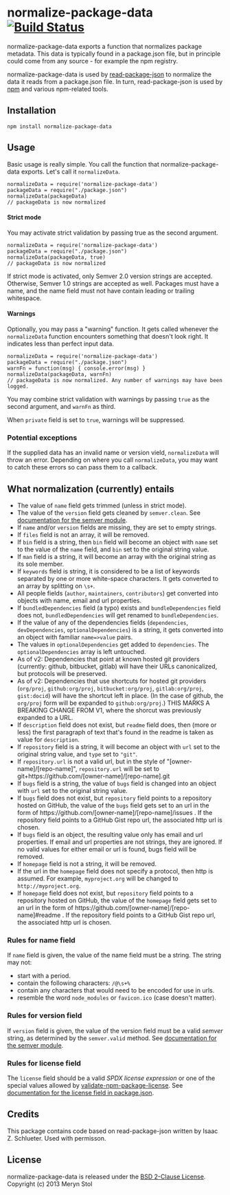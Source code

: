 <h1 id="normalize-package-data-%21build-status">normalize-package-data <a href="https://travis-ci.org/npm/normalize-package-data"><img src="https://travis-ci.org/npm/normalize-package-data.png?branch=master" alt="Build Status" /></a></h1>

<p>normalize-package-data exports a function that normalizes package metadata. This data is typically found in a package.json file, but in principle could come from any source - for example the npm registry.</p>

<p>normalize-package-data is used by <a href="https://npmjs.org/package/read-package-json">read-package-json</a> to normalize the data it reads from a package.json file. In turn, read-package-json is used by <a href="https://npmjs.org/package/npm">npm</a> and various npm-related tools.</p>

<h2 id="installation">Installation</h2>

<pre><code>npm install normalize-package-data
</code></pre>

<h2 id="usage">Usage</h2>

<p>Basic usage is really simple. You call the function that normalize-package-data exports. Let's call it <code>normalizeData</code>.</p>

<pre><code class="javascript">normalizeData = require('normalize-package-data')
packageData = require("./package.json")
normalizeData(packageData)
// packageData is now normalized
</code></pre>

<h4 id="strict-mode">Strict mode</h4>

<p>You may activate strict validation by passing true as the second argument.</p>

<pre><code class="javascript">normalizeData = require('normalize-package-data')
packageData = require("./package.json")
normalizeData(packageData, true)
// packageData is now normalized
</code></pre>

<p>If strict mode is activated, only Semver 2.0 version strings are accepted. Otherwise, Semver 1.0 strings are accepted as well. Packages must have a name, and the name field must not have contain leading or trailing whitespace.</p>

<h4 id="warnings">Warnings</h4>

<p>Optionally, you may pass a "warning" function. It gets called whenever the <code>normalizeData</code> function encounters something that doesn't look right. It indicates less than perfect input data.</p>

<pre><code class="javascript">normalizeData = require('normalize-package-data')
packageData = require("./package.json")
warnFn = function(msg) { console.error(msg) }
normalizeData(packageData, warnFn)
// packageData is now normalized. Any number of warnings may have been logged.
</code></pre>

<p>You may combine strict validation with warnings by passing <code>true</code> as the second argument, and <code>warnFn</code> as third.</p>

<p>When <code>private</code> field is set to <code>true</code>, warnings will be suppressed.</p>

<h3 id="potential-exceptions">Potential exceptions</h3>

<p>If the supplied data has an invalid name or version vield, <code>normalizeData</code> will throw an error. Depending on where you call <code>normalizeData</code>, you may want to catch these errors so can pass them to a callback.</p>

<h2 id="what-normalization-currently-entails">What normalization (currently) entails</h2>

<ul>
<li>The value of <code>name</code> field gets trimmed (unless in strict mode).</li>
<li>The value of the <code>version</code> field gets cleaned by <code>semver.clean</code>. See <a href="https://github.com/isaacs/node-semver">documentation for the semver module</a>.</li>
<li>If <code>name</code> and/or <code>version</code> fields are missing, they are set to empty strings.</li>
<li>If <code>files</code> field is not an array, it will be removed.</li>
<li>If <code>bin</code> field is a string, then <code>bin</code> field will become an object with <code>name</code> set to the value of the <code>name</code> field, and <code>bin</code> set to the original string value.</li>
<li>If <code>man</code> field is a string, it will become an array with the original string as its sole member.</li>
<li>If <code>keywords</code> field is string, it is considered to be a list of keywords separated by one or more white-space characters. It gets converted to an array by splitting on <code>\s+</code>.</li>
<li>All people fields (<code>author</code>, <code>maintainers</code>, <code>contributors</code>) get converted into objects with name, email and url properties.</li>
<li>If <code>bundledDependencies</code> field (a typo) exists and <code>bundleDependencies</code> field does not, <code>bundledDependencies</code> will get renamed to <code>bundleDependencies</code>.</li>
<li>If the value of any of the dependencies fields  (<code>dependencies</code>, <code>devDependencies</code>, <code>optionalDependencies</code>) is a string, it gets converted into an object with familiar <code>name=&gt;value</code> pairs.</li>
<li>The values in <code>optionalDependencies</code> get added to <code>dependencies</code>. The <code>optionalDependencies</code> array is left untouched.</li>
<li>As of v2: Dependencies that point at known hosted git providers (currently: github, bitbucket, gitlab) will have their URLs canonicalized, but protocols will be preserved.</li>
<li>As of v2: Dependencies that use shortcuts for hosted git providers (<code>org/proj</code>, <code>github:org/proj</code>, <code>bitbucket:org/proj</code>, <code>gitlab:org/proj</code>, <code>gist:docid</code>) will have the shortcut left in place. (In the case of github, the <code>org/proj</code> form will be expanded to <code>github:org/proj</code>.) THIS MARKS A BREAKING CHANGE FROM V1, where the shorcut was previously expanded to a URL.</li>
<li>If <code>description</code> field does not exist, but <code>readme</code> field does, then (more or less) the first paragraph of text that's found in the readme is taken as value for <code>description</code>.</li>
<li>If <code>repository</code> field is a string, it will become an object with <code>url</code> set to the original string value, and <code>type</code> set to <code>"git"</code>.</li>
<li>If <code>repository.url</code> is not a valid url, but in the style of "[owner-name]/[repo-name]", <code>repository.url</code> will be set to git+https://github.com/[owner-name]/[repo-name].git</li>
<li>If <code>bugs</code> field is a string, the value of <code>bugs</code> field is changed into an object with <code>url</code> set to the original string value.</li>
<li>If <code>bugs</code> field does not exist, but <code>repository</code> field points to a repository hosted on GitHub, the value of the <code>bugs</code> field gets set to an url in the form of https://github.com/[owner-name]/[repo-name]/issues . If the repository field points to a GitHub Gist repo url, the associated http url is chosen.</li>
<li>If <code>bugs</code> field is an object, the resulting value only has email and url properties. If email and url properties are not strings, they are ignored. If no valid values for either email or url is found, bugs field will be removed.</li>
<li>If <code>homepage</code> field is not a string, it will be removed.</li>
<li>If the url in the <code>homepage</code> field does not specify a protocol, then http is assumed. For example, <code>myproject.org</code> will be changed to <code>http://myproject.org</code>.</li>
<li>If <code>homepage</code> field does not exist, but <code>repository</code> field points to a repository hosted on GitHub, the value of the <code>homepage</code> field gets set to an url in the form of https://github.com/[owner-name]/[repo-name]#readme . If the repository field points to a GitHub Gist repo url, the associated http url is chosen.</li>
</ul>

<h3 id="rules-for-name-field">Rules for name field</h3>

<p>If <code>name</code> field is given, the value of the name field must be a string. The string may not:</p>

<ul>
<li>start with a period.</li>
<li>contain the following characters: <code>/@\s+%</code></li>
<li>contain any characters that would need to be encoded for use in urls.</li>
<li>resemble the word <code>node_modules</code> or <code>favicon.ico</code> (case doesn't matter).</li>
</ul>

<h3 id="rules-for-version-field">Rules for version field</h3>

<p>If <code>version</code> field is given, the value of the version field must be a valid <em>semver</em> string, as determined by the <code>semver.valid</code> method. See <a href="https://github.com/isaacs/node-semver">documentation for the semver module</a>.</p>

<h3 id="rules-for-license-field">Rules for license field</h3>

<p>The <code>license</code> field should be a valid <em>SPDX license expression</em> or one of the special values allowed by <a href="https://npmjs.com/package/validate-npm-package-license">validate-npm-package-license</a>. See <a href="https://docs.npmjs.com/files/package.json#license">documentation for the license field in package.json</a>.</p>

<h2 id="credits">Credits</h2>

<p>This package contains code based on read-package-json written by Isaac Z. Schlueter. Used with permisson.</p>

<h2 id="license">License</h2>

<p>normalize-package-data is released under the <a href="http://opensource.org/licenses/MIT">BSD 2-Clause License</a>.<br />
Copyright (c) 2013 Meryn Stol</p>
